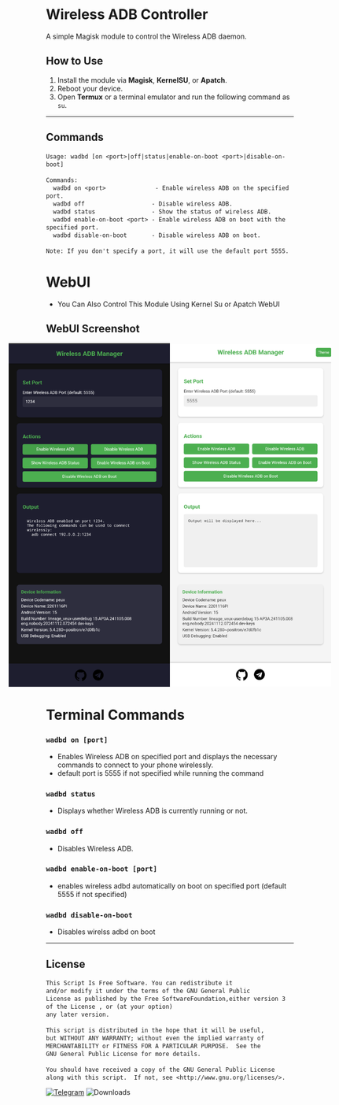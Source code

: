 # Wireless ADB Controller  
A simple Magisk module to control the Wireless ADB daemon.

## How to Use  
1. Install the module via **Magisk**, **KernelSU**, or **Apatch**.  
2. Reboot your device.  
3. Open **Termux** or a terminal emulator and run the following command as `su`.

---
## Commands  
```
Usage: wadbd [on <port>|off|status|enable-on-boot <port>|disable-on-boot]

Commands:
  wadbd on <port>              - Enable wireless ADB on the specified port.
  wadbd off                   - Disable wireless ADB.
  wadbd status                - Show the status of wireless ADB.
  wadbd enable-on-boot <port> - Enable wireless ADB on boot with the specified port.
  wadbd disable-on-boot       - Disable wireless ADB on boot.

Note: If you don't specify a port, it will use the default port 5555.
```
# WebUI

- You Can Also Control This Module Using Kernel Su or Apatch WebUI

## WebUI Screenshot

<div style="display: flex; justify-content: center; align-items: center;">
  <img src="https://github.com/rhythmcache/wireless-adb-controller/raw/main/Screenshot_20241224-232657.png" alt="WebUI Screenshot" width="65%">
  <img src="https://github.com/rhythmcache/wireless-adb-controller/raw/main/Screenshot_20241227-081225_KernelSU.png" alt="KernelSU Screenshot" width="65%">
</div>


# Terminal Commands

### `wadbd on [port] `
- Enables Wireless ADB on specified port and displays the necessary commands to connect to your phone wirelessly.
- default port is 5555 if not specified while running the command

### `wadbd status`  
- Displays whether Wireless ADB is currently running or not.

### `wadbd off`  
- Disables Wireless ADB.

### `wadbd enable-on-boot [port]`
- enables wireless adbd automatically on boot on specified port
(default 5555 if not specified)

### `wadbd disable-on-boot`
- Disables wirelss adbd on boot


---
## License

    This Script Is Free Software. You can redistribute it
    and/or modify it under the terms of the GNU General Public
    License as published by the Free SoftwareFoundation,either version 3 of the License , or (at your option) 
    any later version.

    This script is distributed in the hope that it will be useful,
    but WITHOUT ANY WARRANTY; without even the implied warranty of
    MERCHANTABILITY or FITNESS FOR A PARTICULAR PURPOSE.  See the
    GNU General Public License for more details.

    You should have received a copy of the GNU General Public License
    along with this script.  If not, see <http://www.gnu.org/licenses/>.
    
[![Telegram](https://img.shields.io/badge/Telegram-Join%20Chat-blue?style=flat-square&logo=telegram)](https://t.me/ximistuffschat)
![Downloads](https://img.shields.io/github/downloads/Magisk-Modules-Alt-Repo/wadbd/total.svg)

